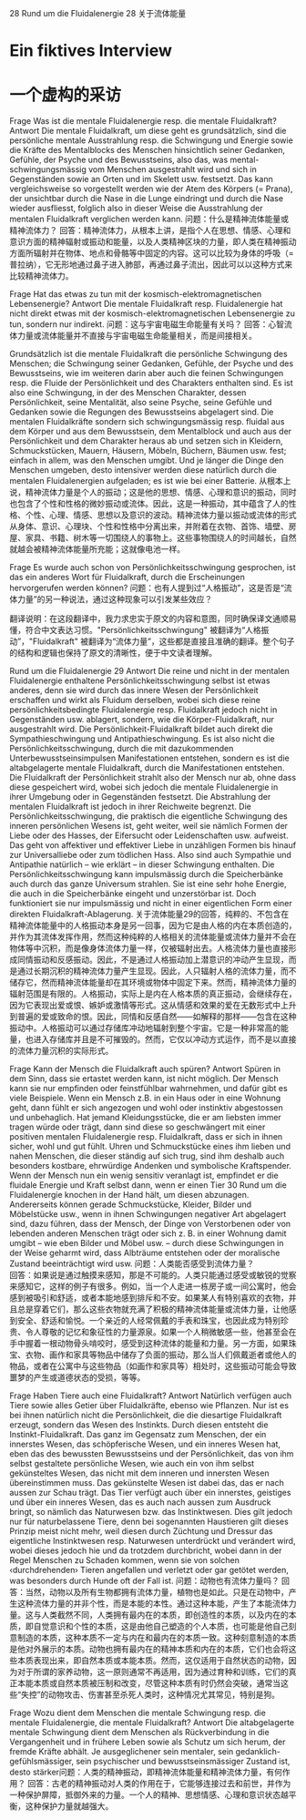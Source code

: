 28 Rund um die Fluidalenergie
28 关于流体能量

# Ein fiktives Interview
# 一个虚构的采访

Frage Was ist die mentale Fluidalenergie resp. die mentale Fluidalkraft? Antwort Die mentale Fluidalkraft, um diese geht es grundsätzlich, sind die persönliche mentale Ausstrahlung resp. die Schwingung und Energie sowie die Kräfte des Mentalblocks des Menschen hinsichtlich seiner Gedanken, Gefühle, der Psyche und des Bewusstseins, also das, was mental-schwingungsmässig vom Menschen ausgestrahlt wird und sich in Gegenständen sowie an Orten und im Skelett usw. festsetzt. Das kann vergleichsweise so vorgestellt werden wie der Atem des Körpers (= Prana), der unsichtbar durch die Nase in die Lunge eindringt und durch die Nase wieder ausfliesst, folglich also in dieser Weise die Ausstrahlung der mentalen Fluidalkraft verglichen werden kann.
问题：什么是精神流体能量或精神流体力？
回答：精神流体力，从根本上讲，是指个人在思想、情感、心理和意识方面的精神辐射或振动和能量，以及人类精神区块的力量，即人类在精神振动方面所辐射并在物体、地点和骨骼等中固定的内容。这可以比较为身体的呼吸（=普拉纳），它无形地通过鼻子进入肺部，再通过鼻子流出，因此可以以这种方式来比较精神流体力。

Frage Hat das etwas zu tun mit der kosmisch-elektromagnetischen Lebensenergie? Antwort Die mentale Fluidalkraft resp. Fluidalenergie hat nicht direkt etwas mit der kosmisch-elektromagnetischen Lebensenergie zu tun, sondern nur indirekt.
问题：这与宇宙电磁生命能量有关吗？
回答：心智流体力量或流体能量并不直接与宇宙电磁生命能量相关，而是间接相关。

Grundsätzlich ist die mentale Fluidalkraft die persönliche Schwingung des Menschen; die Schwingung seiner Gedanken, Gefühle, der Psyche und des Bewusstseins, wie im weiteren darin aber auch die feinen Schwingungen resp. die Fluide der Persönlichkeit und des Charakters enthalten sind. Es ist also eine Schwingung, in der des Menschen Charakter, dessen Persönlichkeit, seine Mentalität, also seine Psyche, seine Gefühle und Gedanken sowie die Regungen des Bewusstseins abgelagert sind. Die mentalen Fluidalkräfte sondern sich schwingungsmässig resp. fluidal aus dem Körper und aus dem Bewusstsein, dem Mentalblock und auch aus der Persönlichkeit und dem Charakter heraus ab und setzen sich in Kleidern, Schmuckstücken, Mauern, Häusern, Möbeln, Büchern, Bäumen usw. fest; einfach in allem, was den Menschen umgibt. Und je länger die Dinge den Menschen umgeben, desto intensiver werden diese natürlich durch die mentalen Fluidalenergien aufgeladen; es ist wie bei einer Batterie.
从根本上说，精神流体力量是个人的振动；这是他的思想、情感、心理和意识的振动，同时也包含了个性和性格的微妙振动或流体。因此，这是一种振动，其中蕴含了人的性格、个性、心理、情感、思想以及意识的波动。精神流体力量以振动或流体的形式从身体、意识、心理块、个性和性格中分离出来，并附着在衣物、首饰、墙壁、房屋、家具、书籍、树木等一切围绕人的事物上。这些事物围绕人的时间越长，自然就越会被精神流体能量所充能；这就像电池一样。

Frage Es wurde auch schon von Persönlichkeitsschwingung gesprochen, ist das ein anderes Wort für Fluidalkraft, durch die Erscheinungen hervorgerufen werden können?
问题：也有人提到过“人格振动”，这是否是“流体力量”的另一种说法，通过这种现象可以引发某些效应？

翻译说明：在这段翻译中，我力求忠实于原文的内容和意图，同时确保译文通顺易懂，符合中文表达习惯。"Persönlichkeitsschwingung" 被翻译为“人格振动”，"Fluidalkraft" 被翻译为“流体力量”，这些都是直接且准确的翻译。整个句子的结构和逻辑也保持了原文的清晰性，便于中文读者理解。

Rund um die Fluidalenergie 29 Antwort Die reine und nicht in der mentalen Fluidalenergie enthaltene Persönlichkeitsschwingung selbst ist etwas anderes, denn sie wird durch das innere Wesen der Persönlichkeit erschaffen und wirkt als Fluidum derselben, wobei sich diese reine persönlichkeitsbedingte Fluidalenergie resp. Fluidalkraft jedoch nicht in Gegenständen usw. ablagert, sondern, wie die Körper-Fluidalkraft, nur ausgestrahlt wird. Die Persönlichkeit-Fluidalkraft bildet auch direkt die Sympathieschwingung und Antipathieschwingung. Es ist also nicht die Persönlichkeitsschwingung, durch die mit dazukommenden Unterbewusstseinsimpulsen Manifestationen entstehen, sondern es ist die altabgelagerte mentale Fluidalkraft, durch die Manifestationen entstehen. Die Fluidalkraft der Persönlichkeit strahlt also der Mensch nur ab, ohne dass diese gespeichert wird, wobei sich jedoch die mentale Fluidalenergie in ihrer Umgebung oder in Gegenständen festsetzt. Die Abstrahlung der mentalen Fluidalkraft ist jedoch in ihrer Reichweite begrenzt. Die Persönlichkeitsschwingung, die praktisch die eigentliche Schwingung des inneren persönlichen Wesens ist, geht weiter, weil sie nämlich Formen der Liebe oder des Hasses, der Eifersucht oder Leidenschaften usw. aufweist. Das geht von affektiver und effektiver Liebe in unzähligen Formen bis hinauf zur Universalliebe oder zum tödlichen Hass. Also sind auch Sympathie und Antipathie natürlich – wie erklärt – in dieser Schwingung enthalten. Die Persönlichkeitsschwingung kann impulsmässig durch die Speicherbänke auch durch das ganze Universum strahlen. Sie ist eine sehr hohe Energie, die auch in die Speicherbänke eingeht und unzerstörbar ist. Doch funktioniert sie nur impulsmässig und nicht in einer eigentlichen Form einer direkten Fluidalkraft-Ablagerung.
关于流体能量29的回答，纯粹的、不包含在精神流体能量中的人格振动本身是另一回事，因为它是由人格的内在本质创造的，并作为其流体发挥作用，然而这种纯粹的人格相关的流体能量或流体力量并不会在物体等中沉积，而是像身体流体力量一样，仅被辐射出去。人格流体力量也直接形成同情振动和反感振动。因此，不是通过人格振动加上潜意识的冲动产生显现，而是通过长期沉积的精神流体力量产生显现。因此，人只辐射人格的流体力量，而不储存它，然而精神流体能量却在其环境或物体中固定下来。然而，精神流体力量的辐射范围是有限的。人格振动，实际上是内在人格本质的真正振动，会继续存在，因为它表现出爱或恨、嫉妒或激情等形式。这从情感和效果的爱在无数形式中上升到普遍的爱或致命的恨。因此，同情和反感自然——如解释的那样——包含在这种振动中。人格振动可以通过存储库冲动地辐射到整个宇宙。它是一种非常高的能量，也进入存储库并且是不可摧毁的。然而，它仅以冲动方式运作，而不是以直接的流体力量沉积的实际形式。

Frage Kann der Mensch die Fluidalkraft auch spüren? Antwort Spüren in dem Sinn, dass sie ertastet werden kann, ist nicht möglich. Der Mensch kann sie nur empfinden oder feinstfühlbar wahrnehmen, und dafür gibt es viele Beispiele. Wenn ein Mensch z.B. in ein Haus oder in eine Wohnung geht, dann fühlt er sich angezogen und wohl oder instinktiv abgestossen und unbehaglich. Hat jemand Kleidungsstücke, die er am liebsten immer tragen würde oder trägt, dann sind diese so geschwängert mit einer positiven mentalen Fluidalenergie resp. Fluidalkraft, dass er sich in ihnen sicher, wohl und gut fühlt. Uhren und Schmuckstücke eines ihm lieben und nahen Menschen, die dieser ständig auf sich trug, sind ihm deshalb auch besonders kostbare, ehrwürdige Andenken und symbolische Kraftspender. Wenn der Mensch nun ein wenig sensitiv veranlagt ist, empfindet er die fluidale Energie und Kraft selbst dann, wenn er einen Tier 30 Rund um die Fluidalenergie knochen in der Hand hält, um diesen abzunagen. Andererseits können gerade Schmuckstücke, Kleider, Bilder und Möbelstücke usw., wenn in ihnen Schwingungen negativer Art abgelagert sind, dazu führen, dass der Mensch, der Dinge von Verstorbenen oder von lebenden anderen Menschen trägt oder sich z. B. in einer Wohnung damit umgibt – wie eben Bilder und Möbel usw. – durch diese Schwingungen in der Weise geharmt wird, dass Albträume entstehen oder der moralische Zustand beeinträchtigt wird usw.
问题：人类能否感受到流体力量？  
回答：如果说是通过触摸来感知，那是不可能的。人类只能通过感受或敏锐的觉察来感知它，这样的例子有很多。例如，当一个人走进一栋房子或一间公寓时，他会感到被吸引和舒适，或者本能地感到排斥和不安。如果某人有特别喜欢的衣物，并且总是穿着它们，那么这些衣物就充满了积极的精神流体能量或流体力量，让他感到安全、舒适和愉悦。一个亲近的人经常佩戴的手表和珠宝，也因此成为特别珍贵、令人尊敬的记忆和象征性的力量源泉。如果一个人稍微敏感一些，他甚至会在手中握着一根动物骨头啃咬时，感受到这种流体的能量和力量。另一方面，如果珠宝、衣物、画作和家具等物品中储存了负面的振动，那么当人们佩戴逝者或他人的物品，或者在公寓中与这些物品（如画作和家具等）相处时，这些振动可能会导致噩梦的产生或道德状态的受损，等等。

Frage Haben Tiere auch eine Fluidalkraft? Antwort Natürlich verfügen auch Tiere sowie alles Getier über Fluidalkräfte, ebenso wie Pflanzen. Nur ist es bei ihnen natürlich nicht die Persönlichkeit, die die diesartige Fluidalkraft erzeugt, sondern das Wesen des Instinkts. Durch diesen entsteht die Instinkt-Fluidalkraft. Das ganz im Gegensatz zum Menschen, der ein innerstes Wesen, das schöpferische Wesen, und ein inneres Wesen hat, eben das des bewussten Bewusstseins und der Persönlichkeit, das von ihm selbst gestaltete persönliche Wesen, wie auch ein von ihm selbst gekünsteltes Wesen, das nicht mit dem inneren und innersten Wesen übereinstimmen muss. Das gekünstelte Wesen ist dabei das, das er nach aussen zur Schau trägt. Das Tier verfügt auch über ein innerstes, geistiges und über ein inneres Wesen, das es auch nach aussen zum Ausdruck bringt, so nämlich das Naturwesen bzw. das Instinktwesen. Dies gilt jedoch nur für naturbelassene Tiere, denn bei sogenannten Haustieren gilt dieses Prinzip meist nicht mehr, weil diesen durch Züchtung und Dressur das eigentliche Instinktwesen resp. Naturwesen unterdrückt und verändert wird, wobei dieses jedoch hie und da trotzdem durchbricht, wobei dann in der Regel Menschen zu Schaden kommen, wenn sie von solchen ‹durchdrehenden› Tieren angefallen und verletzt oder gar getötet werden, was besonders durch Hunde oft der Fall ist.
问题：动物也有流体力量吗？
回答：当然，动物以及所有生物都拥有流体力量，植物也是如此。只是在动物中，产生这种流体力量的并非个性，而是本能的本性。通过这种本能，产生了本能流体力量。这与人类截然不同，人类拥有最内在的本质，即创造性的本质，以及内在的本质，即自觉意识和个性的本质，这是由他自己塑造的个人本质，也可能是他自己刻意制造的本质，这种本质不一定与内在和最内在的本质一致。这种刻意制造的本质是他对外展示的本质。动物也拥有最内在的精神本质和内在的本质，它们也会将这些本质表现出来，即自然本质或本能本质。然而，这仅适用于自然状态的动物，因为对于所谓的家养动物，这一原则通常不再适用，因为通过育种和训练，它们的真正本能本质或自然本质被压制和改变，尽管这种本质有时仍然会突破，通常当这些“失控”的动物攻击、伤害甚至杀死人类时，这种情况尤其常见，特别是狗。

Frage Wozu dient dem Menschen die mentale Schwingung resp. die mentale Fluidalenergie, die mentale Fluidalkraft? Antwort Die altabgelagerte mentale Schwingung dient dem Menschen als Rückverbindung in die Vergangenheit und in frühere Leben sowie als Schutz um sich herum, der fremde Kräfte abhält. Je ausgeglichener sein mentaler, sein gedanklich-gefühlsmässiger, sein psychischer und bewusstseinsmässiger Zustand ist, desto stärker问题：人类的精神振动，即精神流体能量和精神流体力量，有何作用？
回答：古老的精神振动对人类的作用在于，它能够连接过去和前世，并作为一种保护屏障，抵御外来的力量。一个人的精神、思想情感、心理和意识状态越平衡，这种保护力量就越强大。

